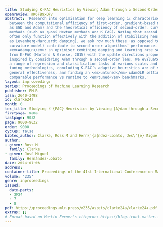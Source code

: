 ```yaml
---
title: Studying K-FAC Heuristics by Viewing Adam through a Second-Order Lens
openreview: mK6FB9xQ7v
abstract: 'Research into optimisation for deep learning is characterised by a tension
  between the computational efficiency of first-order, gradient-based methods (such
  as SGD and Adam) and the theoretical efficiency of second-order, curvature-based
  methods (such as quasi-Newton methods and K-FAC). Noting that second-order methods
  often only function effectively with the addition of stabilising heuristics (such
  as Levenberg-Marquardt damping), we ask how much these (as opposed to the second-order
  curvature model) contribute to second-order algorithms’ performance. We thus study
  <em>AdamQLR</em>: an optimiser combining damping and learning rate selection techniques
  from K-FAC (Martens & Grosse, 2015) with the update directions proposed by Adam,
  inspired by considering Adam through a second-order lens. We evaluate AdamQLR on
  a range of regression and classification tasks at various scales and hyperparameter
  tuning methodologies, concluding K-FAC’s adaptive heuristics are of variable standalone
  general effectiveness, and finding an <em>untuned</em> AdamQLR setting can achieve
  comparable performance vs runtime to <em>tuned</em> benchmarks.'
layout: inproceedings
series: Proceedings of Machine Learning Research
publisher: PMLR
issn: 2640-3498
id: clarke24a
month: 0
tex_title: Studying K-{FAC} Heuristics by Viewing {A}dam through a Second-Order Lens
firstpage: 9000
lastpage: 9032
page: 9000-9032
order: 9000
cycles: false
bibtex_author: Clarke, Ross M and Hern\'{a}ndez-Lobato, Jos\'{e} Miguel
author:
- given: Ross M
  family: Clarke
- given: José Miguel
  family: Hernández-Lobato
date: 2024-07-08
address:
container-title: Proceedings of the 41st International Conference on Machine Learning
volume: '235'
genre: inproceedings
issued:
  date-parts:
  - 2024
  - 7
  - 8
pdf: https://proceedings.mlr.press/v235/assets/clarke24a/clarke24a.pdf
extras: []
# Format based on Martin Fenner's citeproc: https://blog.front-matter.io/posts/citeproc-yaml-for-bibliographies/
---
```

